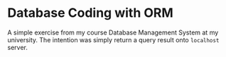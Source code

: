 
# Database Coding with ORM

A simple exercise from my course Database Management System at my university. The intention was simply return a query result onto `localhost` server.

